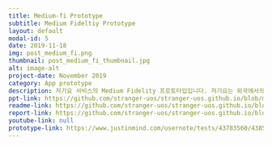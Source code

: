 ```yaml
---
title: Medium-fi Prototype
subtitle: Medium Fideltiy Prototype
layout: default
modal-id: 5 
date: 2019-11-18
img: post_medium_fi.png
thumbnail: post_medium_fi_thumbnail.jpg
alt: image-alt
project-date: November 2019
category: App prototype
description: 저기요 서비스의 Medium Fidelity 프로토타입입니다. 저기요는 외국에서의 생활을 처음 시작하는 사람들이 잘못 또는 오래된 정보로 인해 겪는 문제를 해결하고자 기획하게 되었습니다.
ppt-link: https://github.com/stranger-uos/stranger-uos.github.io/blob/master/_data/ppt/assignment7.pdf
readme-link: https://github.com/stranger-uos/stranger-uos.github.io/blob/master/_data/readme/medium_fidelity.md
report-link: https://github.com/stranger-uos/stranger-uos.github.io/blob/master/_data/reports/assignment7.pdf
youtube-link: null
prototype-link: https://www.justinmind.com/usernote/tests/43783560/43856718/43856779/index.html 
---
```


